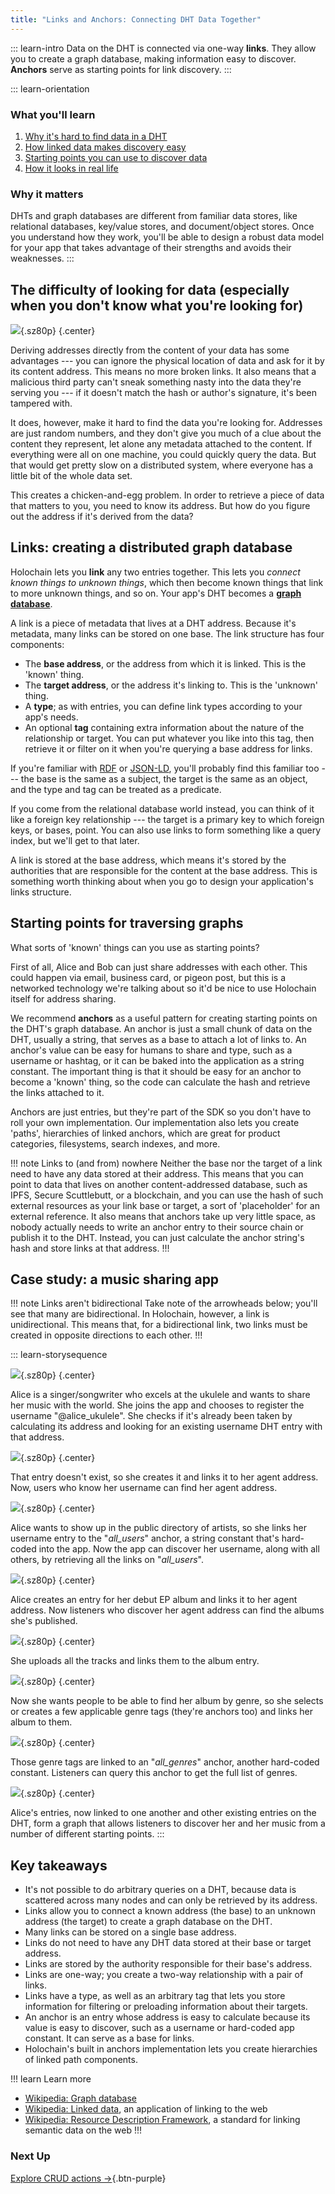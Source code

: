```yaml
---
title: "Links and Anchors: Connecting DHT Data Together"
---
```


::: learn-intro
Data on the DHT is connected via one-way **links**. They allow you to create a graph database, making information easy to discover. **Anchors** serve as starting points for link discovery.
:::

::: learn-orientation
### <i class="fas fa-thunderstorm"></i> What you'll learn

1. [Why it's hard to find data in a DHT](#the-difficulty-of-looking-for-data-especially-when-you-don-t-know-what-you-re-looking-for)
2. [How linked data makes discovery easy](#links-creating-a-distributed-graph-database)
3. [Starting points you can use to discover data](#starting-points-for-traversing-graphs)
4. [How it looks in real life](#case-study-a-music-sharing-app)

### <i class="far fa-atom"></i> Why it matters

DHTs and graph databases are different from familiar data stores, like relational databases, key/value stores, and document/object stores. Once you understand how they work, you'll be able to design a robust data model for your app that takes advantage of their strengths and avoids their weaknesses.
:::

## The difficulty of looking for data (especially when you don't know what you're looking for)

![](/assets/img/learn/5.1-links.png){.sz80p} {.center}

Deriving addresses directly from the content of your data has some advantages --- you can ignore the physical location of data and ask for it by its content address. This means no more broken links. It also means that a malicious third party can't sneak something nasty into the data they're serving you --- if it doesn't match the hash or author's signature, it's been tampered with.

It does, however, make it hard to find the data you're looking for. Addresses are just random numbers, and they don't give you much of a clue about the content they represent, let alone any metadata attached to the content. If everything were all on one machine, you could quickly query the data. But that would get pretty slow on a distributed system, where everyone has a little bit of the whole data set.

This creates a chicken-and-egg problem. In order to retrieve a piece of data that matters to you, you need to know its address. But how do you figure out the address if it's derived from the data?

## Links: creating a distributed graph database

Holochain lets you **link** any two entries together. This lets you _connect known things to unknown things_, which then become known things that link to more unknown things, and so on. Your app's DHT becomes a [**graph database**](https://en.wikipedia.org/wiki/Graph_database).

A link is a piece of metadata that lives at a DHT address. Because it's metadata, many links can be stored on one base.
The link structure has four components:

* The **base address**, or the address from which it is linked. This is the 'known' thing.
* The **target address**, or the address it's linking to. This is the 'unknown' thing.
* A **type**; as with entries, you can define link types according to your app's needs.
* An optional **tag** containing extra information about the nature of the relationship or target. You can put whatever you like into this tag, then retrieve it or filter on it when you're querying a base address for links.

If you're familiar with [RDF](https://www.w3.org/RDF/) or [JSON-LD](https://en.wikipedia.org/wiki/JSON-LD), you'll probably find this familiar too --- the base is the same as a subject, the target is the same as an object, and the type and tag can be treated as a predicate.

If you come from the relational database world instead, you can think of it like a foreign key relationship --- the target is a primary key to which foreign keys, or bases, point. You can also use links to form something like a query index, but we'll get to that later.

A link is stored at the base address, which means it's stored by the authorities that are responsible for the content at the base address. This is something worth thinking about when you go to design your application's links structure.

## Starting points for traversing graphs

What sorts of 'known' things can you use as starting points?

First of all, Alice and Bob can just share addresses with each other. This could happen via email, business card, or pigeon post, but this is a networked technology we're talking about so it'd be nice to use Holochain itself for address sharing.

We recommend **anchors** as a useful pattern for creating starting points on the DHT's graph database. An anchor is just a small chunk of data on the DHT, usually a string, that serves as a base to attach a lot of links to. An anchor's value can be easy for humans to share and type, such as a username or hashtag, or it can be baked into the application as a string constant. The important thing is that it should be easy for an anchor to become a 'known' thing, so the code can calculate the hash and retrieve the links attached to it.

Anchors are just entries, but they're part of the SDK so you don't have to roll your own implementation. Our implementation also lets you create 'paths', hierarchies of linked anchors, which are great for product categories, filesystems, search indexes, and more.

!!! note Links to (and from) nowhere
Neither the base nor the target of a link need to have any data stored at their address. This means that you can point to data that lives on another content-addressed database, such as IPFS, Secure Scuttlebutt, or a blockchain, and you can use the hash of such external resources as your link base or target, a sort of 'placeholder' for an external reference. It also means that anchors take up very little space, as nobody actually needs to write an anchor entry to their source chain or publish it to the DHT. Instead, you can just calculate the anchor string's hash and store links at that address.
!!!

## Case study: a music sharing app

!!! note Links aren't bidirectional
Take note of the arrowheads below; you'll see that many are bidirectional. In Holochain, however, a link is unidirectional. This means that, for a bidirectional link, two links must be created in opposite directions to each other.
!!!

::: learn-storysequence

![](/assets/img/learn/5.2-alice.png){.sz80p} {.center}

Alice is a singer/songwriter who excels at the ukulele and wants to share her music with the world. She joins the app and chooses to register the username "@alice_ukulele". She checks if it's already been taken by calculating its address and looking for an existing username DHT entry with that address.

![](/assets/img/learn/5.3-alice-username.png){.sz80p} {.center}

That entry doesn't exist, so she creates it and links it to her agent address. Now, users who know her username can find her agent address.

![](/assets/img/learn/5.4-usernames-anchor.png){.sz80p} {.center}

Alice wants to show up in the public directory of artists, so she links her username entry to the "_all_users_" anchor, a string constant that's hard-coded into the app. Now the app can discover her username, along with all others, by retrieving all the links on "_all_users_".

![](/assets/img/learn/5.5-alice-album.png){.sz80p} {.center}

Alice creates an entry for her debut EP album and links it to her agent address. Now listeners who discover her agent address can find the albums she's published.

![](/assets/img/learn/5.6-album-tracks.png){.sz80p} {.center}

She uploads all the tracks and links them to the album entry.

![](/assets/img/learn/5.7-album-genres.png){.sz80p} {.center}

Now she wants people to be able to find her album by genre, so she selects or creates a few applicable genre tags (they're anchors too) and links her album to them.

![](/assets/img/learn/5.8-genres-anchor.png){.sz80p} {.center}

Those genre tags are linked to an "_all_genres_" anchor, another hard-coded constant. Listeners can query this anchor to get the full list of genres.

![](/assets/img/learn/5.9-graph-database.png){.sz80p} {.center}

Alice's entries, now linked to one another and other existing entries on the DHT, form a graph that allows listeners to discover her and her music from a number of different starting points.
:::

## Key takeaways

* It's not possible to do arbitrary queries on a DHT, because data is scattered across many nodes and can only be retrieved by its address.
* Links allow you to connect a known address (the base) to an unknown address (the target) to create a graph database on the DHT.
* Many links can be stored on a single base address.
* Links do not need to have any DHT data stored at their base or target address.
* Links are stored by the authority responsible for their base's address.
* Links are one-way; you create a two-way relationship with a pair of links.
* Links have a type, as well as an arbitrary tag that lets you store information for filtering or preloading information about their targets.
* An anchor is an entry whose address is easy to calculate because its value is easy to discover, such as a username or hard-coded app constant. It can serve as a base for links.
* Holochain's built in anchors implementation lets you create hierarchies of linked path components.

!!! learn Learn more
* [Wikipedia: Graph database](https://en.wikipedia.org/wiki/Graph_database)
* [Wikipedia: Linked data](https://en.wikipedia.org/wiki/Linked_data), an application of linking to the web
* [Wikipedia: Resource Description Framework](https://en.wikipedia.org/wiki/Resource_Description_Framework), a standard for linking semantic data on the web
!!!

### Next Up

[Explore CRUD actions →](../6_crud_actions/){.btn-purple}